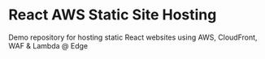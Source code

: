 # React AWS Static Site Hosting

Demo repository for hosting static React websites using AWS, CloudFront, WAF &amp; Lambda @ Edge
